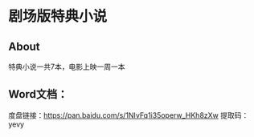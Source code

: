 # 剧场版特典小说
## About
特典小说一共7本，电影上映一周一本
## Word文档：
度盘链接：https://pan.baidu.com/s/1NIvFq1i35operw_HKh8zXw
提取码：yevy
